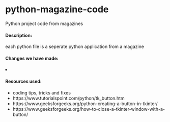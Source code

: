 # python-magazine-code
Python project code from magazines

<h4>Description:</h4>
each python file is a seperate python application from a magazine 

<h4>Changes we have made:</h4>
<li></li>


<h4>Resources used:</h4>
<ul>
  <li>coding tips, tricks and fixes</li>
  <li>https://www.tutorialspoint.com/python/tk_button.htm</li>
  <li>https://www.geeksforgeeks.org/python-creating-a-button-in-tkinter/</li>
  <li>https://www.geeksforgeeks.org/how-to-close-a-tkinter-window-with-a-button/ </li>
  </ul>
